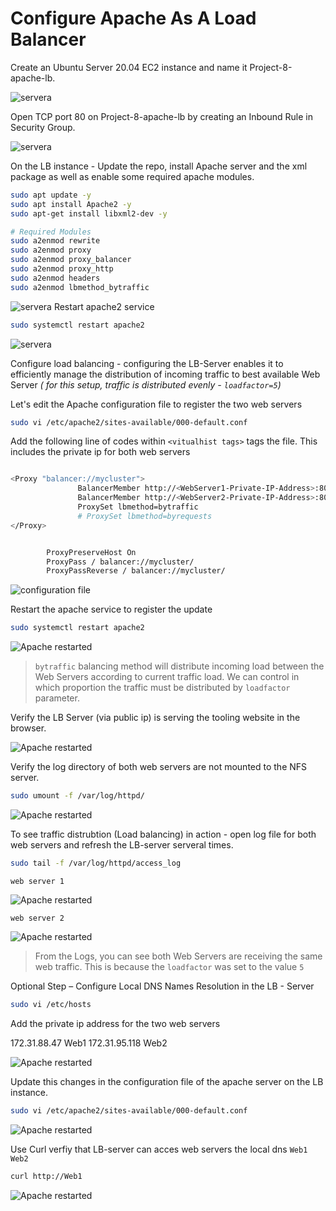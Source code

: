 # Configure Apache As A Load Balancer

Create an Ubuntu Server 20.04 EC2 instance and name it Project-8-apache-lb.

![servera](./images/1.png)

Open TCP port 80 on Project-8-apache-lb by creating an Inbound Rule in Security Group.

![servera](./images/2.png)

On the LB instance - Update the repo, install Apache server and the xml package as well as enable some required apache modules.

```bash
sudo apt update -y
sudo apt install Apache2 -y
sudo apt-get install libxml2-dev -y

# Required Modules
sudo a2enmod rewrite
sudo a2enmod proxy
sudo a2enmod proxy_balancer
sudo a2enmod proxy_http
sudo a2enmod headers
sudo a2enmod lbmethod_bytraffic
```

![servera](./images/3.png)
Restart apache2 service

```bash
sudo systemctl restart apache2
```

![servera](./images/4.png)

Configure load balancing  - configuring the LB-Server enables it to efficiently manage the distribution of incoming traffic to best available Web Server *( for this setup, traffic is distributed evenly - ```loadfactor=5```)*

Let's edit the Apache configuration file to register the two web servers

```bash
sudo vi /etc/apache2/sites-available/000-default.conf
```

Add the following line of codes within ```<vitualhist tags>``` tags the file. This includes the private ip for both web servers

```bash

<Proxy "balancer://mycluster">
               BalancerMember http://<WebServer1-Private-IP-Address>:80 loadfactor=5 timeout=1
               BalancerMember http://<WebServer2-Private-IP-Address>:80 loadfactor=5 timeout=1
               ProxySet lbmethod=bytraffic
               # ProxySet lbmethod=byrequests
</Proxy>


        ProxyPreserveHost On
        ProxyPass / balancer://mycluster/
        ProxyPassReverse / balancer://mycluster/
```

![configuration file](./images/5.png)

Restart the apache service to register the update

```bash
sudo systemctl restart apache2
```

![Apache restarted](./images/6.png)

> ```bytraffic``` balancing method will distribute incoming load between the Web Servers according to current traffic load. We can control in which proportion the traffic must be distributed by ```loadfactor``` parameter.

Verify the LB Server (via public ip) is serving the tooling website in the browser.

![Apache restarted](./images/7.png)

Verify the log directory of both web servers are not mounted to the NFS server.

```bash
sudo umount -f /var/log/httpd/
```

![Apache restarted](./images/8.png)

To see traffic distrubtion (Load balancing) in action - open log file for both web servers and refresh the LB-server serveral times.

```bash
sudo tail -f /var/log/httpd/access_log
```

``` web server 1 ```

![Apache restarted](./images/9.png)

``` web server 2 ```

![Apache restarted](./images/10.png)

> From the Logs, you can see both Web Servers are receiving the same web traffic. This is because the ``` loadfactor ``` was set to the value ``` 5 ```

Optional Step – Configure Local DNS Names Resolution in the LB - Server

```bash
sudo vi /etc/hosts
```

Add the private ip address for the two web servers

172.31.88.47 Web1
172.31.95.118 Web2

![Apache restarted](./images/11.png)

Update this changes in the configuration file of the apache server on the LB instance.

```bash
sudo vi /etc/apache2/sites-available/000-default.conf
```

![Apache restarted](./images/12.png)

Use Curl verfiy that LB-server can acces web servers the local dns ``` Web1 Web2 ```

```bash
curl http://Web1
```

![Apache restarted](./images/13.png)